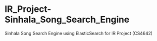 # IR_Project-Sinhala_Song_Search_Engine
Sinhala Song Search Engine using ElasticSearch for IR Project (CS4642)
